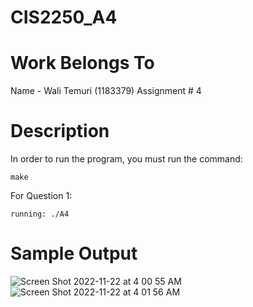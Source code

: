 # CIS2250_A4

# Work Belongs To

Name - Wali Temuri (1183379)
Assignment # 4

# Description

In order to run the program, you must run the command:

    make

For Question 1:

    running: ./A4

# Sample Output
![Screen Shot 2022-11-22 at 4 00 55 AM](https://user-images.githubusercontent.com/108627530/203271266-4ae274a2-94be-44ca-a7ed-a381f9952fe9.png)
![Screen Shot 2022-11-22 at 4 01 56 AM](https://user-images.githubusercontent.com/108627530/203271296-8b9cb7bd-d1c0-4cf4-bf53-b941ca3fd252.png)
